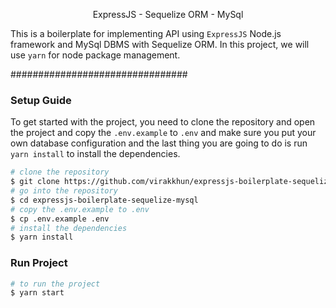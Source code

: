 <p align="center"> ExpressJS - Sequelize ORM - MySql </p>

<p align="start">
  This is a boilerplate for implementing API using <code>ExpressJS</code> Node.js framework and MySql DBMS
  with Sequelize ORM. In this project, we will use <code>yarn</code> for node package management.
</p>

################################
### Setup Guide
<p>
  To get started with the project, you need to clone the repository and open the project and copy the <code>.env.example</code> to 
  <code>.env</code> and make sure you put your own database configuration and the last thing you are going to do is run <code>yarn install</code> to install the dependencies.

</p>

``` bash
# clone the repository
$ git clone https://github.com/virakkhun/expressjs-boilerplate-sequelize-mysql.git
# go into the repository
$ cd expressjs-boilerplate-sequelize-mysql
# copy the .env.example to .env
$ cp .env.example .env
# install the dependencies
$ yarn install
```

### Run Project

``` bash
# to run the project
$ yarn start 
```
